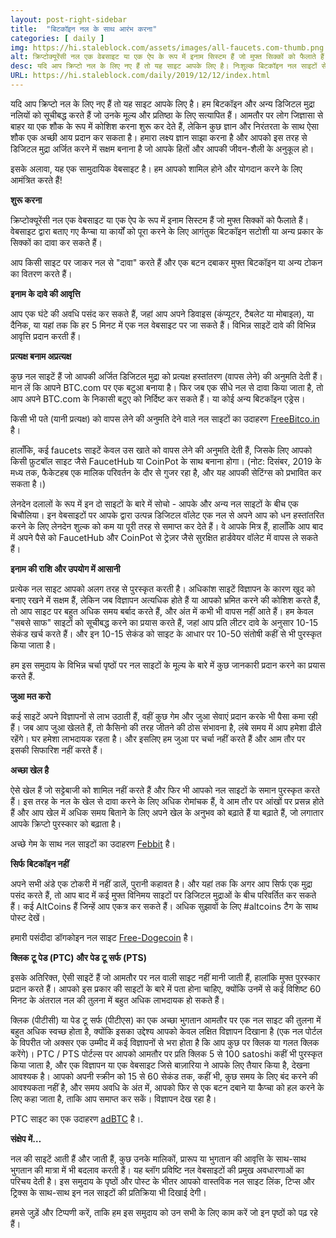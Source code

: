 ```yaml
---
layout: post-right-sidebar
title:  "बिटकॉइन नल के साथ आरंभ करना"
categories: [ daily ]
img: https://hi.staleblock.com/assets/images/all-faucets.com-thumb.png
alt: क्रिप्टोक्यूरेंसी नल एक वेबसाइट या एक ऐप के रूप में इनाम सिस्टम हैं जो मुफ्त सिक्कों को फैलाते हैं।
desc: यदि आप क्रिप्टो नल के लिए नए हैं तो यह साइट आपके लिए है। निःशुल्क बिटकॉइन नल साइटों से दावा करते हुए अपने समय और प्रयास के मूल्य को अधिकतम करने का तरीका जानें।
URL: https://hi.staleblock.com/daily/2019/12/12/index.html
---
```


यदि आप क्रिप्टो नल के लिए नए हैं तो यह साइट आपके लिए है। हम बिटकॉइन और अन्य डिजिटल मुद्रा नलियों को सूचीबद्ध करते हैं जो उनके मूल्य और प्रतिष्ठा के लिए सत्यापित हैं। आमतौर पर लोग जिज्ञासा से बाहर या एक शौक के रूप में कोशिश करना शुरू कर देते हैं, लेकिन कुछ ज्ञान और निरंतरता के साथ ऐसा शौक एक अच्छी आय प्रदान कर सकता है। हमारा लक्ष्य ज्ञान साझा करना है और आपको इस तरह से डिजिटल मुद्रा अर्जित करने में सक्षम बनाना है जो आपके हितों और आपकी जीवन-शैली के अनुकूल हो।

इसके अलावा, यह एक सामुदायिक वेबसाइट है। हम आपको शामिल होने और योगदान करने के लिए आमंत्रित करते हैं!

<b>शुरू करना</b>

क्रिप्टोक्यूरेंसी नल एक वेबसाइट या एक ऐप के रूप में इनाम सिस्टम हैं जो मुफ्त सिक्कों को फैलाते हैं। वेबसाइट द्वारा बताए गए कैप्चा या कार्यों को पूरा करने के लिए आगंतुक बिटकॉइन सटोशी या अन्य प्रकार के सिक्कों का दावा कर सकते हैं।

आप किसी साइट पर जाकर नल से "दावा" करते हैं और एक बटन दबाकर मुफ्त बिटकॉइन या अन्य टोकन का वितरण करते हैं।

<b>इनाम के दावे की आवृत्ति</b>

आप एक घंटे की अवधि पसंद कर सकते हैं, जहां आप अपने डिवाइस (कंप्यूटर, टैबलेट या मोबाइल), या दैनिक, या यहां तक कि हर 5 मिनट में एक नल वेबसाइट पर जा सकते हैं। विभिन्न साइटें दावे की विभिन्न आवृत्ति प्रदान करती हैं।

<b>प्रत्यक्ष बनाम अप्रत्यक्ष</b>

कुछ नल साइटें हैं जो आपकी अर्जित डिजिटल मुद्रा को प्रत्यक्ष हस्तांतरण (वापस लेने) की अनुमति देती हैं। मान लें कि आपने BTC.com पर एक बटुआ बनाया है। फिर जब एक सीधे नल से दावा किया जाता है, तो आप अपने BTC.com के निकासी बटुए को निर्दिष्ट कर सकते हैं। या कोई अन्य बिटकॉइन एड्रेस।

किसी भी पते (यानी प्रत्यक्ष) को वापस लेने की अनुमति देने वाले नल साइटों का उदाहरण <a href="http://bit.ly/www-freebitcoin" target="_blank">FreeBitco.in</a> है।

हालाँकि, कई faucets साइटें केवल उस खाते को वापस लेने की अनुमति देती हैं, जिसके लिए आपको किसी फ़ुटबॉल साइट जैसे FaucetHub या CoinPot के साथ बनाना होगा। (नोट: दिसंबर, 2019 के मध्य तक, फैकेटहब एक मालिक परिवर्तन के दौर से गुजर रहा है, और यह आपकी सेटिंग्स को प्रभावित कर सकता है।)

लेनदेन दलालों के रूप में इन दो साइटों के बारे में सोचो - आपके और अन्य नल साइटों के बीच एक बिचौलिया। इन वेबसाइटों पर आपके द्वारा उत्पन्न डिजिटल वॉलेट एक नल से अपने आप को धन हस्तांतरित करने के लिए लेनदेन शुल्क को कम या पूरी तरह से समाप्त कर देते हैं। वे आपके मित्र हैं, हालाँकि आप बाद में अपने पैसे को FaucetHub और CoinPot से ट्रेज़र जैसे सुरक्षित हार्डवेयर वॉलेट में वापस ले सकते हैं।

<b>इनाम की राशि और उपयोग में आसानी</b>

प्रत्येक नल साइट आपको अलग तरह से पुरस्कृत करती है। अधिकांश साइटें विज्ञापन के कारण खुद को बनाए रखने में सक्षम हैं, लेकिन जब विज्ञापन अत्यधिक होते हैं या आपको भ्रमित करने की कोशिश करते हैं, तो आप साइट पर बहुत अधिक समय बर्बाद करते हैं, और अंत में कभी भी वापस नहीं आते हैं। हम केवल "सबसे साफ" साइटों को सूचीबद्ध करने का प्रयास करते हैं, जहां आप प्रति लीटर दावे के अनुसार 10-15 सेकंड खर्च करते हैं। और इन 10-15 सेकंड को साइट के आधार पर 10-50 संतोषी कहीं से भी पुरस्कृत किया जाता है।

हम इस समुदाय के विभिन्न चर्चा पृष्ठों पर नल साइटों के मूल्य के बारे में कुछ जानकारी प्रदान करने का प्रयास करते हैं.

<b>जुआ मत करो</b>

कई साइटें अपने विज्ञापनों से लाभ उठाती हैं, वहीं कुछ गेम और जुआ सेवाएं प्रदान करके भी पैसा कमा रही हैं। जब आप जुआ खेलते हैं, तो कैसिनो की तरह जीतने की ठोस संभावना है, लंबे समय में आप हमेशा ढीले रहेंगे। घर हमेशा लाभदायक रहता है। और इसलिए हम जुआ पर चर्चा नहीं करते हैं और आम तौर पर इसकी सिफारिश नहीं करते हैं।

<b>अच्छा खेल है</b>

ऐसे खेल हैं जो सट्टेबाजी को शामिल नहीं करते हैं और फिर भी आपको नल साइटों के समान पुरस्कृत करते हैं। इस तरह के नल के खेल से दावा करने के लिए अधिक रोमांचक हैं, वे आम तौर पर आंखों पर प्रसन्न होते हैं और आप खेल में अधिक समय बिताने के लिए अपने खेल के अनुभव को बढ़ाते हैं या बढ़ाते हैं, जो लगातार आपके क्रिप्टो पुरस्कार को बढ़ाता है।

अच्छे गेम के साथ नल साइटों का उदाहरण <a href="http://bit.ly/www-febbit" target="_blank">Febbit</a> है।

<b>सिर्फ बिटकॉइन नहीं</b>

अपने सभी अंडे एक टोकरी में नहीं डालें, पुरानी कहावत है। और यहां तक कि अगर आप सिर्फ एक मुद्रा पसंद करते हैं, तो आप बाद में कई मुफ्त विनिमय साइटों पर डिजिटल मुद्राओं के बीच परिवर्तित कर सकते हैं। कई AltCoins हैं जिन्हें आप एकत्र कर सकते हैं। अधिक सुझावों के लिए #altcoins टैग के साथ पोस्ट देखें।

हमारी पसंदीदा डॉगकोइन नल साइट <a href="http://bit.ly/www-free-dogecoin" target="_blank">Free-Dogecoin</a> है।

<b>क्लिक टू पेड (PTC) और पेड टू सर्फ (PTS)</b>

इसके अतिरिक्त, ऐसी साइटें हैं जो आमतौर पर नल वाली साइट नहीं मानी जाती हैं, हालांकि मुफ्त पुरस्कार प्रदान करते हैं। आपको इस प्रकार की साइटों के बारे में पता होना चाहिए, क्योंकि उनमें से कई विशिष्ट 60 मिनट के अंतराल नल की तुलना में बहुत अधिक लाभदायक हो सकते हैं।

क्लिक (पीटीसी) या पेड टू सर्फ (पीटीएस) का एक अच्छा भुगतान आमतौर पर एक नल साइट की तुलना में बहुत अधिक स्वच्छ होता है, क्योंकि इसका उद्देश्य आपको केवल लक्षित विज्ञापन दिखाना है (एक नल पोर्टल के विपरीत जो अक्सर एक उम्मीद में कई विज्ञापनों से भरा होता है कि आप कुछ पर क्लिक या गलत क्लिक करेंगे)। PTC / PTS पोर्टल्स पर आपको आमतौर पर प्रति क्लिक 5 से 100 satoshi कहीं भी पुरस्कृत किया जाता है, और एक विज्ञापन या एक वेबसाइट जिसे बाज़ारिया ने आपके लिए तैयार किया है, देखना आवश्यक है। आपको अपनी स्क्रीन को 15 से 60 सेकंड तक, कहीं भी, कुछ समय के लिए बंद करने की आवश्यकता नहीं है, और समय अवधि के अंत में, आपको फिर से एक बटन दबाने या कैप्चा को हल करने के लिए कहा जाता है, ताकि आप समाप्त कर सकें। विज्ञापन देख रहा है।

PTC साइट का एक उदाहरण <a href="http://bit.ly/www-adbtc" target="_blank" alt="adBTC">adBTC</a> है।.

<b>संक्षेप में…</b>

नल की साइटें आती हैं और जाती हैं, कुछ उनके मालिकों, प्रारूप या भुगतान की आवृत्ति के साथ-साथ भुगतान की मात्रा में भी बदलाव करती हैं। यह ब्लॉग प्रविष्टि नल वेबसाइटों की प्रमुख अवधारणाओं का परिचय देती है। इस समुदाय के पृष्ठों और पोस्ट के भीतर आपको वास्तविक नल साइट लिंक, टिप्स और ट्रिक्स के साथ-साथ इन नल साइटों की प्रतिक्रिया भी दिखाई देगी।

हमसे जुड़ें और टिप्पणी करें, ताकि हम इस समुदाय को उन सभी के लिए काम करें जो इन पृष्ठों को पढ़ रहे हैं।

<div id="commento"></div>
<script src="https://cdn.commento.io/js/commento.js"></script>
